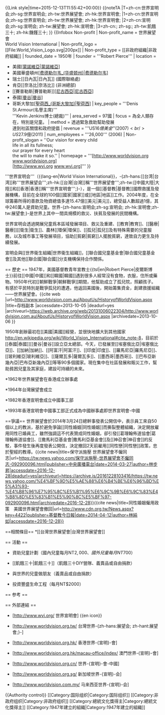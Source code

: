 {{Link style|time=2015-12-13T11:55:42+00:00}}
{{noteTA
|T=zh-cn:世界宣明会;zh-sg:世界宣明会; zh-tw:世界展望會; zh-hk:世界宣明會;
|1=zh-cn:世界宣明会;zh-sg:世界宣明会; zh-tw:世界展望會; zh-hk:世界宣明會;
|2=zh-cn:宣明会;zh-sg:宣明会; zh-tw:展望會; zh-hk:宣明會;
|3=zh-cn:; zh-sg:; zh-tw:飢餓三十; zh-hk:饑饉三十;
}}
{{Infobox Non-profit
| Non-profit_name = 世界展望會<br>World Vision International
| Non-profit_logo = [[File:World_Vision_Logo.svg|200px]]
| Non-profit_type = [[非政府組織|非政府組織]]
| founded_date = 1950年
| founder = '''Robert Pierce'''
| location =
* 美國[[蒙諾維亞|蒙諾維亞]](全球總部)
* 美國華盛頓州[[费德勒尔韦_(华盛顿州)|费德勒尔韦]](美國總部)
* 瑞士[[日內瓦|日內瓦]] (國際聯絡處)
* 肯亞[[奈洛比|奈洛比]] (非洲總部)
* [[賽普勒斯|賽普勒斯]][[尼古西亞|尼古西亞]](中東東歐總部)
* 泰國[[曼谷|曼谷]](亞太總部)
* 哥斯大黎加[[聖荷西_(哥斯大黎加)|聖荷西]](南美總部)
| key_people = '''Denis St.Armour(名譽主席)'''<br /> '''Kevin Jenkins博士(總裁)'''
| area_served = 97國
| focus = 為全人類存在，特別是兒童。
| method = 透過緊急救助幫助發展<br />達到社區關懷和政府提倡
| revenue = '''US$16億美金''' (2007)<br/>US$27.9億(2011)
| num_employees = '''26,000''' (2006)
| Non-profit_slogan = ''Our vision for every child<br />life in all its fullness; <br />our prayer for every heart <br />the will to make it so.''
| homepage = '''[http://www.worldvision.org www.worldvision.org]<br /> [http://www.wvi.org www.wvi.org]'''
}}

'''世界宣明会'''（{{lang-en|World Vision International}}，-{zh-hans:[[台湾|台湾]]称'''世界展望会''';zh-hk:[[台灣|台灣]]稱'''世界展望會''';zh-tw:[[中國大陸|大陸]]和[[香港|香港]]稱'''世界宣明會''';}-），是一個[[基督教|基督教]]國際救援及發展機構，目前在全球約100個[[國家|國家]]或[[地區|地區]]工作。2004年度，在全球籌募所得的善款及物資總值多達15.47億[[美元|美元]]，總受益人數超過1億，其中240萬人是資助兒童。世界-{zh-hans:宣明会;zh-sg:宣明会; zh-hk:宣明會;zh-tw:展望會;}-是世界上其中一間具規模的救災、扶貧及發展的民間機構。

世界宣明会透過開展兒童爲本區域發展項目、救災及重建、[[教育|教育]]、[[醫療|醫療]][[衛生|衛生]]、農林[[環保|環保]]、[[孤兒|孤兒]]及有特殊需要的兒童服務，以及城市事工等發展項目，協助[[貧窮|貧窮]]人擺脫貧窮，達致自力更生及持續發展。

宣明会與[[世界衞生組織|世界衞生組織]]，[[聯合國兒童基金會|聯合國兒童基金會]]及其他[[聯合國|聯合國]]分支機構保持合作關係。

== 歷史 ==
1947年，美國基督教青年宣教士{{tsl|en|Robert Pierce|皮爾斯博士}}前往[[中國|中國]]和[[韓國|韓國]]遇到很多人經常沒有食物，衣服，住所或藥物。1950年代初[[朝鮮戰爭|朝鮮戰爭]]期間，他幫助成立了孤兒院，照顧孩子。有感於平民特別是戰爭孤兒的遭遇，他返回美國後，開始籌集資金，創建救援組織——世界展望會。<ref>{{cite web |url=http://www.worldvision.com.au/AboutUs/HistoryofWorldVision.aspx |title=存档副本 |accessdate=2013-10-05 |deadurl=yes |archiveurl=https://web.archive.org/web/20131006022304/http://www.worldvision.com.au/AboutUs/HistoryofWorldVision.aspx |archivedate=2013-10-06 }}</ref>
 
1950年創辦最初在[[美國|美國]]經營，並很快地擴大到其他國家<ref>http://en.wikipedia.org/wiki/World_Vision_International#cite_note-8</ref>，目前於[[泰國|泰國]][[曼谷|曼谷]]設立亞太總部。今天，已發展至[[埃塞俄比亞|埃塞俄比亞]]、[[加納|加納]]、[[阿富汗|阿富汗]]、[[印度|印度]]、[[羅馬尼亞|羅馬尼亞]]、[[玻利維亞|玻利維亞]]、[[薩爾瓦多|薩爾瓦多]]、[[墨西哥|墨西哥]]、[[巴布亞新幾內亞|巴布亞新幾內亞]]等等90多個國家。現在集中在社區發展和賑災工作，幫助貧困兒童及其家庭，建設可持續的未來。

*1962年世界展望會在香港成立辦事處

*1964年台灣展望會成立

*1982年香港宣明會成立中國事工部

*1993年香港宣明會中國事工部正式成為中國辦事處即世界宣明會-中國

==爭議==
世界展望會於2014年3月24日總幹事發表公開信中，表示員工來自50個以上的教派，基於避免爭論[[同性婚姻|同性婚姻]]而撕裂整體組織，決定開放雇用同性已婚員工，雖然強調這不代表贊成同性婚姻，卻引發[[葛理翰佈道協會|葛理翰佈道協會]]、[[撒馬利亞基金會|撒馬利亞基金會]]及[[神召會|神召會]]的反駁，事件發生後再度發表公開信，決定撤回2天前雇用[[同性戀|同性戀]]政策，忠於聖經的教導。<ref>{{cite news|title=保守派施壓 世界展望會不僱同志|url=https://tw.news.yahoo.com/保守派施壓-世界展望會不僱同志-092900096.html|publisher=中央廣播電台|date=2014-03-27|author=林步昇|accessdate=2016-12-28|deadurl=yes|archiveurl=https://archive.is/20161228103416/https://tw.news.yahoo.com/%E4%BF%9D%E5%AE%88%E6%B4%BE%E6%96%BD%E5%A3%93-%E4%B8%96%E7%95%8C%E5%B1%95%E6%9C%9B%E6%9C%83%E4%B8%8D%E5%83%B1%E5%90%8C%E5%BF%97-092900096.html|archivedate=2016-12-28}}</ref><ref>{{cite news|title=同性婚姻僱用政策　美國世界展望會撤回|url=http://www.cdn.org.tw/News.aspx?key=4422|publisher=基督教今日報|date=2014-04-12|author=林純如|accessdate=2016-12-28}}</ref>

==相關條目==
*[[台灣世界展望會|台灣世界展望會]]

== 活動 ==
 
* 資助兒童計劃（國內兒童每月NT$2,000、國外兒童每月NT$700）
 	
* [[飢餓三十|飢餓三十]]（飢餓三十DIY營隊、義賣品或自由捐款）
 	
* 與世界的兒童做朋友（義賣品或自由捐款）
 	
* 投資豐盛生命工程（每月NT$2000）

== 参考 ==
<references />

== 外部連結 ==
 	
* [http://www.wvi.org/ 世界宣明會] {{en icon}}
 
* [http://www.worldvision.org.tw/ 台灣世界-{zh-hans:展望会; zh-hant:展望會;}-]
 	
* [http://www.worldvision.org.hk/ 香港世界-{宣明}-會]
 	
* [http://www.worldvision.org.hk/macau-office/index/ 澳門世界-{宣明}-會]
 	
* [http://www.worldvision.org.cn/ 世界-{宣明}-會-中國]
 	
* [http://www.worldvision.org.sg/ 新加坡世界-{宣明}-会]
 	
* [http://www.worldvision.com.my/ 马来西亚世界-{宣明}-会]

{{Authority control}}
[[Category:国际组织|Category:国际组织]]
[[Category:非政府组织|Category:非政府组织]]
[[Category:總統文化獎得主|Category:總統文化獎得主]]
[[Category:1947年建立的組織|Category:1947年建立的組織]]